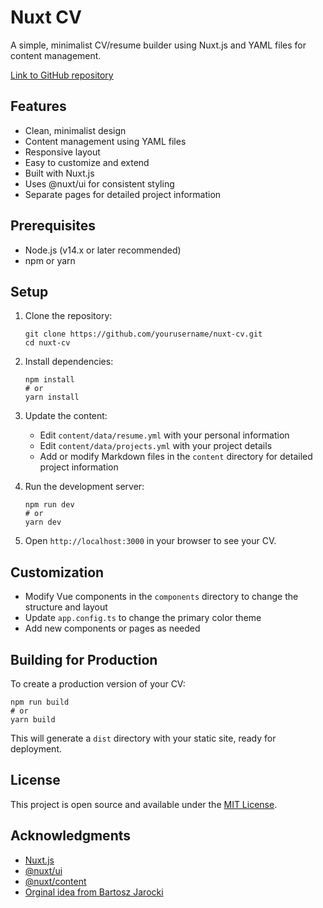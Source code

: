 # Nuxt CV

A simple, minimalist CV/resume builder using Nuxt.js and YAML files for content management.

[Link to GitHub repository](https://github.com/theophileiikv/nuxt-cv/)

## Features

- Clean, minimalist design
- Content management using YAML files
- Responsive layout
- Easy to customize and extend
- Built with Nuxt.js
- Uses @nuxt/ui for consistent styling
- Separate pages for detailed project information

## Prerequisites

- Node.js (v14.x or later recommended)
- npm or yarn

## Setup

1. Clone the repository:
   ```
   git clone https://github.com/yourusername/nuxt-cv.git
   cd nuxt-cv
   ```

2. Install dependencies:
   ```
   npm install
   # or
   yarn install
   ```

3. Update the content:
   - Edit `content/data/resume.yml` with your personal information
   - Edit `content/data/projects.yml` with your project details
   - Add or modify Markdown files in the `content` directory for detailed project information

4. Run the development server:
   ```
   npm run dev
   # or
   yarn dev
   ```

5. Open `http://localhost:3000` in your browser to see your CV.

## Customization

- Modify Vue components in the `components` directory to change the structure and layout
- Update `app.config.ts` to change the primary color theme
- Add new components or pages as needed

## Building for Production

To create a production version of your CV:

```
npm run build
# or
yarn build
```

This will generate a `dist` directory with your static site, ready for deployment.

## License

This project is open source and available under the [MIT License](https://choosealicense.com/licenses/mit/).

## Acknowledgments

- [Nuxt.js](https://nuxtjs.org/)
- [@nuxt/ui](https://ui.nuxtjs.org/)
- [@nuxt/content](https://content.nuxtjs.org/)
- [Orginal idea from Bartosz Jarocki](https://github.com/BartoszJarocki/cv)
